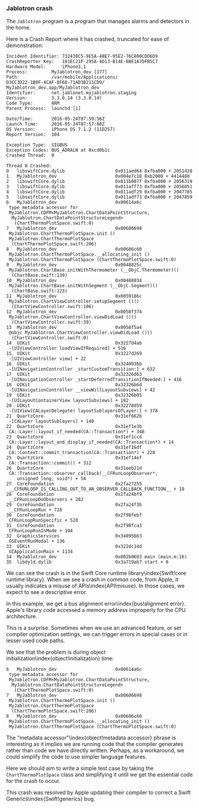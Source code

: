 ### Jablotron crash

The `Jablotron` program is a program that manages alarms and detectors in the home.

Here is a Crash Report where it has crashed, truncated for ease of demonstration:

```
Incident Identifier: 732438C5-9E5A-48E7-95E2-76C800CDD6D9
CrashReporter Key:   181EC21F-295A-4D13-B14E-8BE1A7DFB5C7
Hardware Model:      iPhone3,1
Process:         MyJablotron_dev [177]
Path:            /var/mobile/Applications/
D3CC3D22-1B0F-4CAF-8F68-71AD3B211CD9/
MyJablotron_dev.app/MyJablotron_dev
Identifier:      net.jablonet.myjablotron.staging
Version:         3.3.0.14 (3.3.0.14)
Code Type:       ARM
Parent Process:  launchd [1]

Date/Time:       2016-05-24T07:59:56Z
Launch Time:     2016-05-24T07:57:08Z
OS Version:      iPhone OS 7.1.2 (11D257)
Report Version:  104

Exception Type:  SIGBUS
Exception Codes: BUS_ADRALN at 0xcd0b1c
Crashed Thread:  0

Thread 0 Crashed:
0   libswiftCore.dylib                   0x011aed64 0xfba000 + 2051428
1   MyJablotron_dev                      0x004e7c18 0xb2000 + 4414488
2   libswiftCore.dylib                   0x011b007f 0xfba000 + 2056319
3   libswiftCore.dylib                   0x011aff73 0xfba000 + 2056051
4   libswiftCore.dylib                   0x011adf29 0xfba000 + 2047785
5   libswiftCore.dylib                   0x011adf73 0xfba000 + 2047859
6   MyJablotron_dev                      0x00614a6c
 type metadata accessor for
 MyJablotron.CDFM<MyJablotron.ChartDataPointStructure,
  MyJablotron.ChartDataPointStructureLegend>
   (ChartThermoPlotSpace.swift:0)
7   MyJablotron_dev                      0x00606698
 MyJablotron.ChartThermoPlotSpace.init ()
 MyJablotron.ChartThermoPlotSpace
  (ChartThermoPlotSpace.swift:206)
8   MyJablotron_dev                      0x00606c60
 MyJablotron.ChartThermoPlotSpace.__allocating_init ()
 MyJablotron.ChartThermoPlotSpace (ChartThermoPlotSpace.swift:0)
9   MyJablotron_dev                      0x0048825c
 MyJablotron.ChartBase.initWithThermometer (__ObjC.Thermometer)()
  (ChartBase.swift:139)
10  MyJablotron_dev                      0x00488034
 MyJablotron.ChartBase.initWithSegment (__ObjC.Segment)()
  (ChartBase.swift:123)
11  MyJablotron_dev                      0x0059186c
 MyJablotron.ChartViewController.setupSegment ()()
  (ChartViewController.swift:106)
12  MyJablotron_dev                      0x0058f374
 MyJablotron.ChartViewController.viewDidLoad ()()
  (ChartViewController.swift:39)
13  MyJablotron_dev                      0x0058f5a4
 @objc MyJablotron.ChartViewController.viewDidLoad ()()
  (ChartViewController.swift:0)
14  UIKit                                0x3227d4ab
 -[UIViewController loadViewIfRequired] + 516
15  UIKit                                0x3227d269
 -[UIViewController view] + 22
16  UIKit                                0x3240936b
 -[UINavigationController _startCustomTransition:] + 632
17  UIKit                                0x32326d63
 -[UINavigationController _startDeferredTransitionIfNeeded:] + 416
18  UIKit                                0x32326b6d
 -[UINavigationController __viewWillLayoutSubviews] + 42
19  UIKit                                0x32326b05
 -[UILayoutContainerView layoutSubviews] + 182
20  UIKit                                0x32278d59
 -[UIView(CALayerDelegate) layoutSublayersOfLayer:] + 378
21  QuartzCore                           0x31ef662b
 -[CALayer layoutSublayers] + 140
22  QuartzCore                           0x31ef1e3b
 CA::Layer::layout_if_needed(CA::Transaction*) + 348
23  QuartzCore                           0x31ef1ccd
 CA::Layer::layout_and_display_if_needed(CA::Transaction*) + 14
24  QuartzCore                           0x31ef16df
 CA::Context::commit_transaction(CA::Transaction*) + 228
25  QuartzCore                           0x31ef14ef
 CA::Transaction::commit() + 312
26  QuartzCore                           0x31eeb21d
 CA::Transaction::observer_callback(__CFRunLoopObserver*,
    unsigned long, void*) + 54
27  CoreFoundation                       0x2fa27255
 __CFRUNLOOP_IS_CALLING_OUT_TO_AN_OBSERVER_CALLBACK_FUNCTION__ + 18
28  CoreFoundation                       0x2fa24bf9
 __CFRunLoopDoObservers + 282
29  CoreFoundation                       0x2fa24f3b
 __CFRunLoopRun + 728
30  CoreFoundation                       0x2f98febf
 CFRunLoopRunSpecific + 520
31  CoreFoundation                       0x2f98fca3
 CFRunLoopRunInMode + 104
32  GraphicsServices                     0x34895663
 GSEventRunModal + 136
33  UIKit                                0x322dc14d
 UIApplicationMain + 1134
34  MyJablotron_dev                      0x002b0683 main (main.m:16)
35  libdyld.dylib                        0x3a719ab7 start + 0
```

We can see the crash is in the Swift Core runtime library\index{Swift!core runtime library}.
When we see a crash in common code, from Apple, it usually indicates a misuse of APIs\index{API!misuse}.  In those cases, we expect to see a descriptive error.

In this example, we get a bus alignment error\index{bus!alignment error}.  Apple's library code accessed a memory address improperly for the CPU architecture.

This is a surprise.  Sometimes when we use an advanced feature, or set compiler optimization settings, we can trigger errors in special cases or in lesser used code paths.

We see that the problem is during object initialization\index{object!initialization} time:

```
6   MyJablotron_dev                      0x00614a6c
 type metadata accessor for
 MyJablotron.CDFM<MyJablotron.ChartDataPointStructure,
  MyJablotron.ChartDataPointStructureLegend>
   (ChartThermoPlotSpace.swift:0)
7   MyJablotron_dev                      0x00606698
 MyJablotron.ChartThermoPlotSpace.init ()
 MyJablotron.ChartThermoPlotSpace
  (ChartThermoPlotSpace.swift:206)
8   MyJablotron_dev                      0x00606c60
 MyJablotron.ChartThermoPlotSpace.__allocating_init ()
 MyJablotron.ChartThermoPlotSpace (ChartThermoPlotSpace.swift:0)
```

The "metadata accessor"\index{object!metadata accessor} phrase is interesting as it implies we are running code that the compiler generates rather than code we have directly written.  Perhaps, as a workaround, we could simplify the code to use simpler language features.

Here we should aim to write a simple test case by taking the `ChartThermoPlotSpace` class and simplifying it until we get the essential code for the crash to occur.

This crash was resolved by Apple updating their compiler to correct a Swift Generics\index{Swift!generics} bug.
